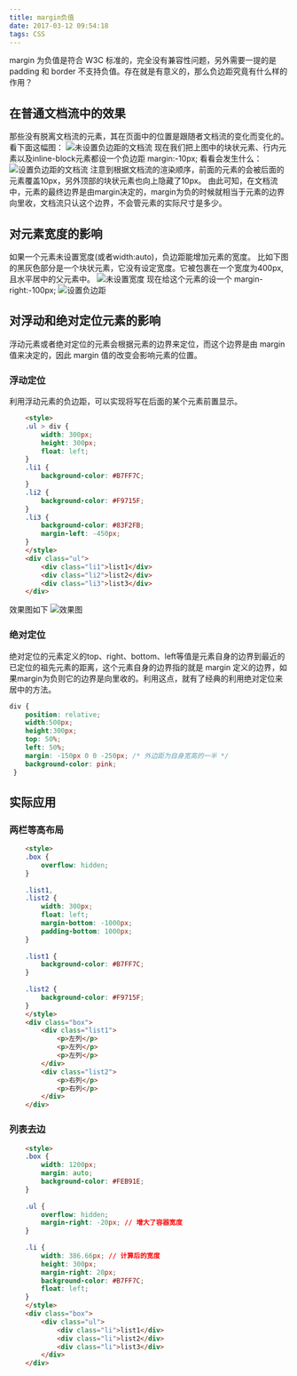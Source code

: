 ```yaml
---
title: margin负值
date: 2017-03-12 09:54:18
tags: CSS
---
```

margin 为负值是符合 W3C 标准的，完全没有兼容性问题，另外需要一提的是 padding 和 border 不支持负值。存在就是有意义的，那么负边距究竟有什么样的作用？ 

## 在普通文档流中的效果
那些没有脱离文档流的元素，其在页面中的位置是跟随者文档流的变化而变化的。看下面这幅图：
![未设置负边距的文档流](http://images.cnblogs.com/cnblogs_com/2050/201208/201208131525098932.png)
现在我们把上图中的块状元素、行内元素以及inline-block元素都设一个负边距 margin:-10px; 看看会发生什么：
![设置负边距的文档流](http://images.cnblogs.com/cnblogs_com/2050/201208/201208131525134914.png)
注意到根据文档流的渲染顺序，前面的元素的会被后面的元素覆盖10px，另外顶部的块状元素也向上隐藏了10px。
由此可知，在文档流中，元素的最终边界是由margin决定的，margin为负的时候就相当于元素的边界向里收，文档流只认这个边界，不会管元素的实际尺寸是多少。
<!-- more -->

## 对元素宽度的影响
如果一个元素未设置宽度(或者width:auto)，负边距能增加元素的宽度。
比如下图的黑灰色部分是一个块状元素，它没有设定宽度。它被包裹在一个宽度为400px,且水平居中的父元素中。
![未设置宽度](http://images.cnblogs.com/cnblogs_com/2050/201208/20120813152515780.png)
现在给这个元素的设一个 margin-right:-100px;
![设置负边距](http://images.cnblogs.com/cnblogs_com/2050/201208/201208131525179959.png)

## 对浮动和绝对定位元素的影响
浮动元素或者绝对定位的元素会根据元素的边界来定位，而这个边界是由 margin 值来决定的，因此 margin 值的改变会影响元素的位置。

### 浮动定位
利用浮动元素的负边距，可以实现将写在后面的某个元素前置显示。
```html
    <style>
    .ul > div {
    	width: 300px;
        height: 300px;
        float: left;
    }
    .li1 {       
        background-color: #B7FF7C;       
    }    
    .li2 {
        background-color: #F9715F;
    }    
    .li3 {
        background-color: #83F2FB;
        margin-left: -450px;
    }
    </style>
  	<div class="ul">
        <div class="li1">list1</div>
        <div class="li2">list2</div>
        <div class="li3">list3</div>
    </div>
```
效果图如下
![效果图](http://olislpb6q.bkt.clouddn.com/%E6%B5%AE%E5%8A%A8%E8%B4%9F%E8%BE%B9%E8%B7%9D.png)

### 绝对定位
绝对定位的元素定义的top、right、bottom、left等值是元素自身的边界到最近的已定位的祖先元素的距离，这个元素自身的边界指的就是 margin 定义的边界，如果margin为负则它的边界是向里收的。利用这点，就有了经典的利用绝对定位来居中的方法。
```css
div {
    position: relative;  
    width:500px;
    height:300px;
    top: 50%;
    left: 50%;
    margin: -150px 0 0 -250px; /* 外边距为自身宽高的一半 */
    background-color: pink;   
 }
```

## 实际应用
### 两栏等高布局
```html
    <style>
    .box {
        overflow: hidden;
    }
    
    .list1,
    .list2 {
        width: 300px;
        float: left;
        margin-bottom: -1000px;
        padding-bottom: 1000px;
    }
    
    .list1 {
        background-color: #B7FF7C;
    }
    
    .list2 {
        background-color: #F9715F;
    }
    </style>
    <div class="box">
        <div class="list1">
            <p>左列</p>
            <p>左列</p>
            <p>左列</p>
        </div>
        <div class="list2">
            <p>右列</p>
            <p>右列</p>
        </div>
    </div>
```

### 列表去边 
```html
    <style>
    .box {
        width: 1200px;
        margin: auto;
        background-color: #FEB91E;
    }
    
    .ul {
        overflow: hidden;
        margin-right: -20px; // 增大了容器宽度
    }
    
    .li {
        width: 386.66px; // 计算后的宽度
        height: 300px;
        margin-right: 20px;
        background-color: #B7FF7C;
        float: left;
    }
    </style>
    <div class="box">
    	<div class="ul">
    		<div class="li">list1</div>
    		<div class="li">list2</div>
    		<div class="li">list3</div>
    	</div>
    </div>
```